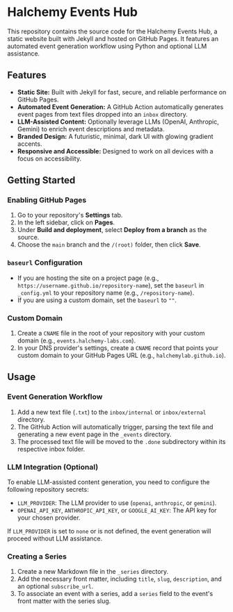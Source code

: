 # Halchemy Events Hub

This repository contains the source code for the Halchemy Events Hub, a static website built with Jekyll and hosted on GitHub Pages. It features an automated event generation workflow using Python and optional LLM assistance.

## Features

- **Static Site:** Built with Jekyll for fast, secure, and reliable performance on GitHub Pages.
- **Automated Event Generation:** A GitHub Action automatically generates event pages from text files dropped into an `inbox` directory.
- **LLM-Assisted Content:** Optionally leverage LLMs (OpenAI, Anthropic, Gemini) to enrich event descriptions and metadata.
- **Branded Design:** A futuristic, minimal, dark UI with glowing gradient accents.
- **Responsive and Accessible:** Designed to work on all devices with a focus on accessibility.

## Getting Started

### Enabling GitHub Pages

1.  Go to your repository's **Settings** tab.
2.  In the left sidebar, click on **Pages**.
3.  Under **Build and deployment**, select **Deploy from a branch** as the source.
4.  Choose the `main` branch and the `/(root)` folder, then click **Save**.

### `baseurl` Configuration

-   If you are hosting the site on a project page (e.g., `https://username.github.io/repository-name`), set the `baseurl` in `_config.yml` to your repository name (e.g., `/repository-name`).
-   If you are using a custom domain, set the `baseurl` to `""`.

### Custom Domain

1.  Create a `CNAME` file in the root of your repository with your custom domain (e.g., `events.halchemy-labs.com`).
2.  In your DNS provider's settings, create a `CNAME` record that points your custom domain to your GitHub Pages URL (e.g., `halchemylab.github.io`).

## Usage

### Event Generation Workflow

1.  Add a new text file (`.txt`) to the `inbox/internal` or `inbox/external` directory.
2.  The GitHub Action will automatically trigger, parsing the text file and generating a new event page in the `_events` directory.
3.  The processed text file will be moved to the `.done` subdirectory within its respective inbox folder.

### LLM Integration (Optional)

To enable LLM-assisted content generation, you need to configure the following repository secrets:

-   `LLM_PROVIDER`: The LLM provider to use (`openai`, `anthropic`, or `gemini`).
-   `OPENAI_API_KEY`, `ANTHROPIC_API_KEY`, or `GOOGLE_AI_KEY`: The API key for your chosen provider.

If `LLM_PROVIDER` is set to `none` or is not defined, the event generation will proceed without LLM assistance.

### Creating a Series

1.  Create a new Markdown file in the `_series` directory.
2.  Add the necessary front matter, including `title`, `slug`, `description`, and an optional `subscribe_url`.
3.  To associate an event with a series, add a `series` field to the event's front matter with the series slug.
